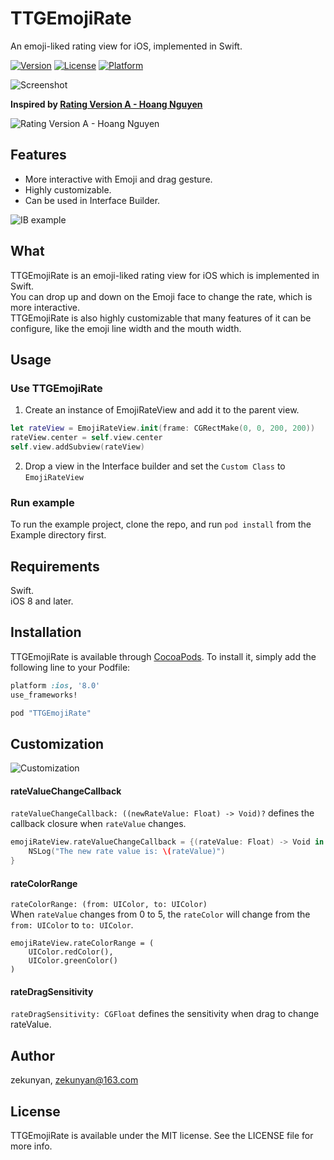 # TTGEmojiRate
An emoji-liked rating view for iOS, implemented in Swift. 

[![Version](https://img.shields.io/cocoapods/v/TTGEmojiRate.svg?style=flat)](http://cocoapods.org/pods/TTGEmojiRate)
[![License](https://img.shields.io/cocoapods/l/TTGEmojiRate.svg?style=flat)](http://cocoapods.org/pods/TTGEmojiRate)
[![Platform](https://img.shields.io/cocoapods/p/TTGEmojiRate.svg?style=flat)](http://cocoapods.org/pods/TTGEmojiRate)

![Screenshot](http://7nj2iz.com1.z0.glb.clouddn.com/TTGEmojiRate_screenshot2.gif)

**Inspired by [Rating Version A - Hoang Nguyen](https://dribbble.com/shots/2211556-Rating-Version-A)**

![Rating Version A - Hoang Nguyen](http://7nj2iz.com1.z0.glb.clouddn.com/TTGEmojiRate_Dribbble.gif)

## Features
* More interactive with Emoji and drag gesture.
* Highly customizable.
* Can be used in Interface Builder.

![IB example](http://7nj2iz.com1.z0.glb.clouddn.com/TTGEmojiRate_IBExample.png)

## What
TTGEmojiRate is an emoji-liked rating view for iOS which is implemented in Swift.  
You can drop up and down on the Emoji face to change the rate, which is more interactive.  
TTGEmojiRate is also highly customizable that many features of it can be configure, like the emoji line width and the mouth width.

## Usage
### Use TTGEmojiRate

1. Create an instance of EmojiRateView and add it to the parent view.
```Swift
let rateView = EmojiRateView.init(frame: CGRectMake(0, 0, 200, 200))
rateView.center = self.view.center
self.view.addSubview(rateView)
```

2. Drop a view in the Interface builder and set the `Custom Class` to `EmojiRateView`

### Run example
To run the example project, clone the repo, and run `pod install` from the Example directory first.

## Requirements
Swift.  
iOS 8 and later.

## Installation
TTGEmojiRate is available through [CocoaPods](http://cocoapods.org). To install
it, simply add the following line to your Podfile:

```ruby
platform :ios, '8.0'
use_frameworks!

pod "TTGEmojiRate"
```

## Customization
![Customization](http://7nj2iz.com1.z0.glb.clouddn.com/TTGEmojiRate_mark.png?refresh)

#### rateValueChangeCallback
`rateValueChangeCallback: ((newRateValue: Float) -> Void)?` defines the callback closure when `rateValue` changes.
```Swift
emojiRateView.rateValueChangeCallback = {(rateValue: Float) -> Void in
    NSLog("The new rate value is: \(rateValue)")
}
```

#### rateColorRange
`rateColorRange: (from: UIColor, to: UIColor)`  
When `rateValue` changes from 0 to 5, the `rateColor` will change from the `from: UIColor` to `to: UIColor`.
```
emojiRateView.rateColorRange = (
    UIColor.redColor(), 
    UIColor.greenColor()
)
```

#### rateDragSensitivity
`rateDragSensitivity: CGFloat` defines the sensitivity when drag to change rateValue. 

## Author
zekunyan, zekunyan@163.com

## License
TTGEmojiRate is available under the MIT license. See the LICENSE file for more info.
